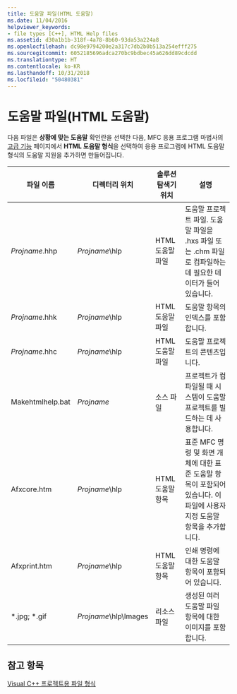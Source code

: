 ```yaml
---
title: 도움말 파일(HTML 도움말)
ms.date: 11/04/2016
helpviewer_keywords:
- file types [C++], HTML Help files
ms.assetid: d30a1b1b-318f-4a78-8b60-93da53a224a8
ms.openlocfilehash: dc98e9794200e2a317c7db2b0b513a254efff275
ms.sourcegitcommit: 6052185696adca270bc9bdbec45a626dd89cdcdd
ms.translationtype: HT
ms.contentlocale: ko-KR
ms.lasthandoff: 10/31/2018
ms.locfileid: "50480381"
---
```

# <a name="help-files-html-help"></a>도움말 파일(HTML 도움말)

다음 파일은 **상황에 맞는 도움말** 확인란을 선택한 다음, MFC 응용 프로그램 마법사의 [고급 기능](../mfc/reference/advanced-features-mfc-application-wizard.md) 페이지에서 **HTML 도움말 형식**을 선택하여 응용 프로그램에 HTML 도움말 형식의 도움말 지원을 추가하면 만들어집니다.

|파일 이름|디렉터리 위치|솔루션 탐색기 위치|설명|
|---------------|------------------------|--------------------------------|-----------------|
|*Projname*.hhp|*Projname*\hlp|HTML 도움말 파일|도움말 프로젝트 파일. 도움말 파일을 .hxs 파일 또는 .chm 파일로 컴파일하는 데 필요한 데이터가 들어 있습니다.|
|*Projname*.hhk|*Projname*\hlp|HTML 도움말 파일|도움말 항목의 인덱스를 포함합니다.|
|*Projname*.hhc|*Projname*\hlp|HTML 도움말 파일|도움말 프로젝트의 콘텐츠입니다.|
|Makehtmlhelp.bat|*Projname*|소스 파일|프로젝트가 컴파일될 때 시스템이 도움말 프로젝트를 빌드하는 데 사용합니다.|
|Afxcore.htm|*Projname*\hlp|HTML 도움말 항목|표준 MFC 명령 및 화면 개체에 대한 표준 도움말 항목이 포함되어 있습니다. 이 파일에 사용자 지정 도움말 항목을 추가합니다.|
|Afxprint.htm|*Projname*\hlp|HTML 도움말 항목|인쇄 명령에 대한 도움말 항목이 포함되어 있습니다.|
|*.jpg; \*.gif|*Projname*\hlp\Images|리소스 파일|생성된 여러 도움말 파일 항목에 대한 이미지를 포함합니다.|

## <a name="see-also"></a>참고 항목

[Visual C++ 프로젝트용 파일 형식](../ide/file-types-created-for-visual-cpp-projects.md)